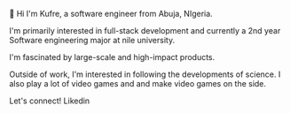 👋 Hi I'm Kufre, a software engineer from Abuja, NIgeria.

I'm primarily interested in full-stack development and currently a 2nd year Software engineering major at nile university.

I'm fascinated by large-scale and high-impact products.

Outside of work, I'm interested in following the developments of science. I also play a lot of video games and and make video games on the side. 

Let's connect!
Likedin
<!---
Ka-yy/Ka-yy is a ✨ special ✨ repository because its `README.md` (this file) appears on your GitHub profile.
You can click the Preview link to take a look at your changes.
--->

